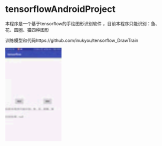 # tensorflowAndroidProject
本程序是一个基于tensorflow的手绘图形识别软件
，目前本程序只能识别：鱼、花、圆圈、猫四种图形


训练模型和代码https://github.com/inukyou/tensorflow_DrawTrain


<img src="https://github.com/inukyou/tensorflowAndroidProject/blob/master/Screenrecorder-2018-07-20-10-18-41-424.gif" width="180" height="300" alt="图片描述文字"/>
